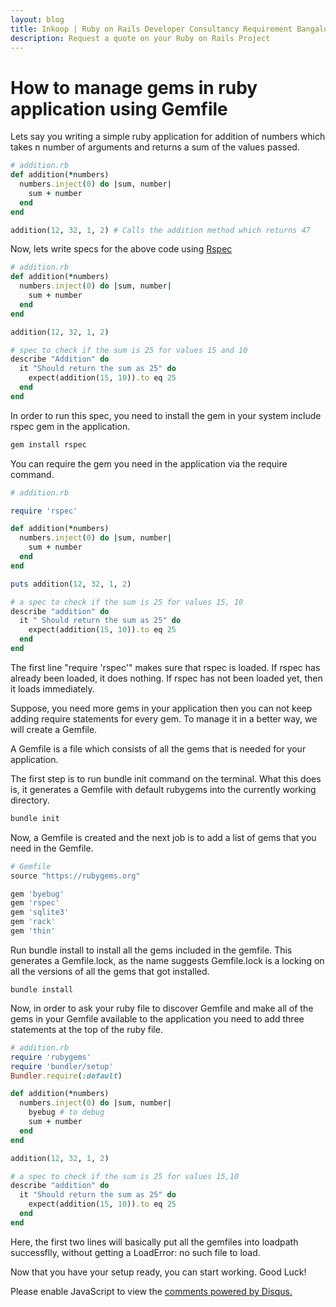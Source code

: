 ```yaml
---
layout: blog
title: Inkoop | Ruby on Rails Developer Consultancy Requirement Bangalore
description: Request a quote on your Ruby on Rails Project
---
```


# How to manage gems in ruby application using Gemfile

Lets say you writing a simple ruby application for addition of numbers which takes n number of arguments and returns a sum of the values passed.

```ruby
# addition.rb
def addition(*numbers)
  numbers.inject(0) do |sum, number|
    sum + number
  end
end

addition(12, 32, 1, 2) # Calls the addition method which returns 47
```

Now, lets write specs for the above code using [Rspec](http://rspec.info/)

```ruby
# addition.rb
def addition(*numbers)
  numbers.inject(0) do |sum, number|
    sum + number
  end
end

addition(12, 32, 1, 2)

# spec to check if the sum is 25 for values 15 and 10
describe "Addition" do
  it "Should return the sum as 25" do
    expect(addition(15, 10)).to eq 25
  end
end
```

In order to run this spec, you need to install the gem in your system include rspec gem in the application.

```bash
gem install rspec
```

You can require the gem you need in the application via the require command.

```ruby
# addition.rb

require 'rspec'

def addition(*numbers)
  numbers.inject(0) do |sum, number|
    sum + number
  end
end

puts addition(12, 32, 1, 2)

# a spec to check if the sum is 25 for values 15, 10
describe "addition" do
  it " Should return the sum as 25" do
    expect(addition(15, 10)).to eq 25
  end
end
```

The first line "require 'rspec'" makes sure that rspec is loaded. If rspec has already been loaded, it does nothing. If rspec has not been loaded yet, then it loads immediately.

Suppose, you need more gems in your application then you can not keep adding require statements for every gem. To manage it in a better way, we will create a Gemfile.

A Gemfile is a file which consists of all the gems that is needed for your application.

The first step is to run bundle init command on the terminal. What this does is, it generates a Gemfile with default rubygems into the currently working directory.

```bash
bundle init
```

Now, a Gemfile is created and the next job is to add a list of gems that you need in the Gemfile. 

```ruby
# Gemfile
source "https://rubygems.org"

gem 'byebug'
gem 'rspec'
gem 'sqlite3'
gem 'rack'
gem 'thin'
```

Run bundle install to install all the gems included in the gemfile. This generates a Gemfile.lock, as the name suggests Gemfile.lock is a locking on all the versions of all the gems that got installed.

```
bundle install
```

Now, in order to ask your ruby file to discover Gemfile and make all of the gems in your Gemfile available to the application you need to add three statements at the top of the ruby file.

```ruby
# addition.rb
require 'rubygems'
require 'bundler/setup'
Bundler.require(:default)

def addition(*numbers)
  numbers.inject(0) do |sum, number|
    byebug # to debug
    sum + number
  end
end

addition(12, 32, 1, 2)

# a spec to check if the sum is 25 for values 15,10
describe "addition" do
  it "Should return the sum as 25" do
    expect(addition(15, 10)).to eq 25
  end
end
```

Here, the first two lines will basically put all the gemfiles into loadpath successflly, without getting a LoadError: no such file to load.

Now that you have your setup ready, you can start working. Good Luck!


<div id="disqus_thread"></div>
<script>

/**
 *  RECOMMENDED CONFIGURATION VARIABLES: EDIT AND UNCOMMENT THE SECTION BELOW TO INSERT DYNAMIC VALUES FROM YOUR PLATFORM OR CMS.
 *  LEARN WHY DEFINING THESE VARIABLES IS IMPORTANT: https://disqus.com/admin/universalcode/#configuration-variables */
/*
var disqus_config = function () {
    this.page.url = PAGE_URL;  // Replace PAGE_URL with your page's canonical URL variable
    this.page.identifier = PAGE_IDENTIFIER; // Replace PAGE_IDENTIFIER with your page's unique identifier variable
};
*/
(function() { // DON'T EDIT BELOW THIS LINE
    var d = document, s = d.createElement('script');
    s.src = '//inkoop-inkoop-in.disqus.com/embed.js';
    s.setAttribute('data-timestamp', +new Date());
    (d.head || d.body).appendChild(s);
})();
</script>
<noscript>Please enable JavaScript to view the <a href="https://disqus.com/?ref_noscript">comments powered by Disqus.</a></noscript>